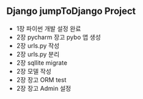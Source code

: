 ## Django jumpToDjango Project
- 1장 파이썬 개발 설정 완료
- 2장 pycharm 장고 pybo 앱 생성
- 2장 urls.py 작성
- 2장 urls.py 분리
- 2장 sqllite migrate
- 2장 모델 작성
- 2장 장고 ORM test
- 2장 장고 Admin 설정